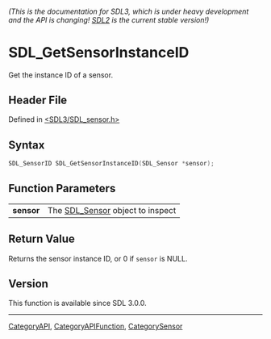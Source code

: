 ###### (This is the documentation for SDL3, which is under heavy development and the API is changing! [SDL2](https://wiki.libsdl.org/SDL2/) is the current stable version!)
# SDL_GetSensorInstanceID

Get the instance ID of a sensor.

## Header File

Defined in [<SDL3/SDL_sensor.h>](https://github.com/libsdl-org/SDL/blob/main/include/SDL3/SDL_sensor.h)

## Syntax

```c
SDL_SensorID SDL_GetSensorInstanceID(SDL_Sensor *sensor);

```

## Function Parameters

|                |                                                |
| -------------- | ---------------------------------------------- |
| **sensor**     | The [SDL_Sensor](SDL_Sensor) object to inspect |

## Return Value

Returns the sensor instance ID, or 0 if `sensor` is NULL.

## Version

This function is available since SDL 3.0.0.

----
[CategoryAPI](CategoryAPI), [CategoryAPIFunction](CategoryAPIFunction), [CategorySensor](CategorySensor)

